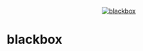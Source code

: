 <p align="center">
  <a href="https://getblackbox.org">
    <img alt="blackbox" src="./docs/_media/icon.svg">
  </a>
</p>

# blackbox

